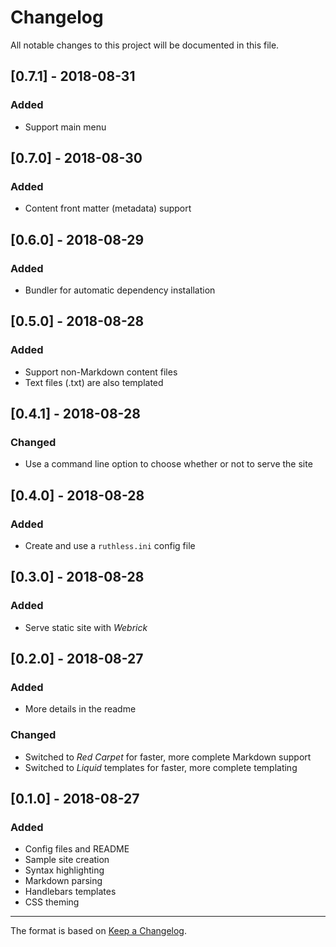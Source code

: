 # Changelog

All notable changes to this project will be documented in this file.

## [0.7.1] - 2018-08-31

### Added

- Support main menu

## [0.7.0] - 2018-08-30

### Added

- Content front matter (metadata) support

## [0.6.0] - 2018-08-29

### Added

- Bundler for automatic dependency installation

## [0.5.0] - 2018-08-28

### Added

- Support non-Markdown content files
- Text files (.txt) are also templated

## [0.4.1] - 2018-08-28

### Changed

- Use a command line option to choose whether or not to serve the site

## [0.4.0] - 2018-08-28

### Added

- Create and use a ```ruthless.ini``` config file

## [0.3.0] - 2018-08-28

### Added

- Serve static site with *Webrick*

## [0.2.0] - 2018-08-27

### Added

- More details in the readme

### Changed

- Switched to *Red Carpet* for faster, more complete Markdown support
- Switched to *Liquid* templates for faster, more complete templating

## [0.1.0] - 2018-08-27

### Added

- Config files and README
- Sample site creation
- Syntax highlighting
- Markdown parsing
- Handlebars templates
- CSS theming

---

The format is based on [Keep a Changelog](http://keepachangelog.com/en/1.0.0/).
